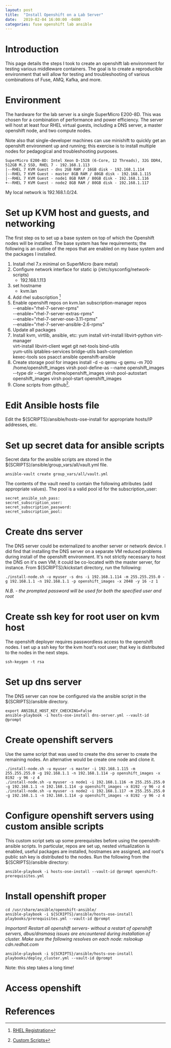 ```yaml
---
layout: post
title:  "Install Openshift on a Lab Server"
date:   2019-02-04 16:00:00 -0400
categories: fuse openshift lab ansible
---
```


# Introduction 
This page details the steps I took to create an openshift lab environment for testing various middleware containers.  The goal is to create a reproducible environment that will allow for testing and troubleshooting of various combinations of Fuse, AMQ, Kafka, and more.

# Environment
The hardware for the lab server is a single SuperMicro E200-8D.  This was chosen for a combination of performance and power efficiency.  The server will host at least four RHEL virtual guests, including a DNS server, a master openshift node, and two compute nodes.  

Note also that single-developer machines can use minishift to quickly get an openshift environment up and running; this exercise is to install multiple nodes for pedagogical and troubleshooting purposes.

```
SuperMicro E200-8D: Intel Xeon D-1528 (6-Core, 12 Threads), 32G DDR4, 512GB M.2 SSD, RHEL 7 - 192.168.1.113
|--RHEL 7 KVM Guest - dns 2GB RAM / 16GB disk - 192.168.1.114
|--RHEL 7 KVM Guest - master 8GB RAM / 80GB disk - 192.168.1.115
|--RHEL 7 KVM Guest - node1 8GB RAM / 80GB disk - 192.168.1.116
+--RHEL 7 KVM Guest - node2 8GB RAM / 80GB disk - 192.168.1.117
```

My local network is 192.168.1.0/24.

# Set up KVM host and guests, and networking
The first step os to set up a base system on top of which the Openshift nodes will be installed.  The base system has few requirements; the following is an outline of the repos that are enabled on my base system and the packages I installed.
1.  Install rhel 7.x minimal on SuperMicro (bare metal)
2.  Configure network interface for static ip (/etc/sysconfig/network-scripts)
    * 192.168.1.113
3.  set hostname
    * kvm.lan
4.  Add rhel subscription [^1]
5.  Enable openshift repos on kvm.lan
    subscription-manager repos \
    --enable="rhel-7-server-rpms" \
    --enable="rhel-7-server-extras-rpms" \
    --enable="rhel-7-server-ose-3.11-rpms" \
    --enable="rhel-7-server-ansible-2.6-rpms"
6.  Update all packages
7.  Install kvm, virtlib, ansible, etc:
    yum install virt-install libvirt-python virt-manager \
       virt-install libvirt-client wget git net-tools bind-utils \
       yum-utils iptables-services bridge-utils bash-completion \
       kexec-tools sos psacct ansible openshift-ansible
8.  Create storage pool for images
       install -d -o qemu -g qemu -m 700 /home/openshift_images
       virsh pool-define-as --name openshift_images --type dir --target /home/openshift_images
       virsh pool-autostart openshift_images
       virsh pool-start openshift_images
9.  Clone scripts from github[^2].


# Edit Ansible hosts file
Edit the ${SCRIPTS}/ansible/hosts-ose-install for appropriate hosts/IP addresses, etc.

# Set up secret data for ansible scripts
Secret data for the ansible scripts are stored in the ${SCRIPTS}/ansible/group_vars/all/vault.yml file.

```
ansible-vault create group_vars/all/vault.yml
```

The contents of the vault need to contain the following attributes (add appropriate values).  The pool is a valid pool id for the subscription_user:

```
secret_ansible_ssh_pass:
secret_subscription_user:
secret_subscription_password:
secret_subscription_pool:
```

# Create dns server
The DNS server could be externalized to another server or network device.  I did find that installing the DNS server on a separate VM reduced problems during install of the openshift environment.  It's not strictly necessary to host the DNS on it's own VM; it could be co-located with the master server, for instance. From ${SCRIPTS}/kickstart directory, run the following:

```
./install-node.sh -u myuser -s dns -i 192.168.1.114 -m 255.255.255.0 -g 192.168.1.1 -n 192.168.1.1 -p openshift_images -x 2048 -y 16 -z 1
```

*N.B. - the prompted password will be used for both the specified user and root*


# Create ssh key for root user on kvm host
The openshift deployer requires passwordless access to the openshift nodes.  I set up a ssh key for the kvm host's root user; that key is distributed to the nodes in the next steps.

```
ssh-keygen -t rsa
```

# Set up dns server
The DNS server can now be configured via the ansible script in the ${SCRIPTS}/ansible directory.

```
export ANSIBLE_HOST_KEY_CHECKING=False
ansible-playbook -i hosts-ose-install dns-server.yml --vault-id @prompt
```

# Create openshift servers
Use the same script that was used to create the dns server to create the remaining nodes.  An alternative would be create one node and clone it.

```
./install-node.sh -u myuser -s master -i 192.168.1.115 -m 255.255.255.0 -g 192.168.1.1 -n 192.168.1.114 -p openshift_images -x 8192 -y 96 -z 4
./install-node.sh -u myuser -s node1 -i 192.168.1.116 -m 255.255.255.0 -g 192.168.1.1 -n 192.168.1.114 -p openshift_images -x 8192 -y 96 -z 4
./install-node.sh -u myuser -s node2 -i 192.168.1.117 -m 255.255.255.0 -g 192.168.1.1 -n 192.168.1.114 -p openshift_images -x 8192 -y 96 -z 4
```

# Configure openshift servers using custom ansible scripts
This custom script sets up some prerequisites before using the openshift-ansible scripts.  In particular, repos are set up, nested virtualization is enabled, useful packages are installed, hostnames are assigned, and root's public ssh key is distributed to the nodes. Run the following from the ${SCRIPTS}/ansible directory:
```
ansible-playbook -i hosts-ose-install --vault-id @prompt openshift-prerequisites.yml
```

# Install openshift proper

```
cd /usr/share/ansible/openshift-ansible/
ansible-playbook -i ${SCRIPTS}/ansible/hosts-ose-install playbooks/prerequisites.yml --vault-id @prompt
```

*Important! Restart all openshift servers- without a restart of openshift servers, dbus/dnsmasq issues are encountered during installation of cluster.  Make sure the following resolves on each node: nslookup cdn.redhat.com*

```
ansible-playbook -i ${SCRIPTS}/ansible/hosts-ose-install playbooks/deploy_cluster.yml --vault-id @prompt
```

Note: this step takes a long time!

# Access openshift



# References
[^1]:[RHEL Registration]( https://access.redhat.com/labs/registrationassistant/)
[^2]:[Custom Scripts](https://github.com/sjhiggs/lab-openshift-install)

